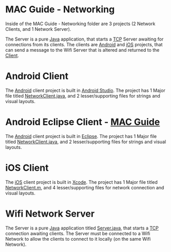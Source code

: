 MAC Guide - Networking
========

Inside of the MAC Guide - Networking folder are 3 projects (2 Network Clients, and 1 Network Server).

The Server is a pure [Java](http://www.java.com/en/download/faq/develop.xml) application, that starts a [TCP](http://www.webopedia.com/TERM/T/TCP.html) Server awaiting for connections from its clients. The clients are [Android](http://www.android.com/index.html) and [iOS](https://www.apple.com/ios/) projects, that can send a message to the Wifi Server that is altered and returned to the [Client](http://en.wikipedia.org/wiki/Client_(computing)).

Android Client
========

The [Android](http://www.android.com/index.html) client project is built in [Android Studio](http://developer.android.com/tools/studio/index.html). The project has 1 Major file titled [NetworkClient.java](https://github.com/the-mac/Tool-Kit/blob/master/MAC%20Guide%20-%20Networking/AndroidClient/app/src/main/java/us/mac/the/networking/NetworkClient.java), and 2 lesser/supporting files for strings and visual layouts.

Android Eclipse Client - [MAC Guide](https://github.com/the-mac/Tool-Kit/wiki/Android-Network-(Eclipse)--HowTo)
========

The [Android](http://www.android.com/index.html) client project is built in [Eclipse](https://eclipse.org/). The project has 1 Major file titled [NetworkClient.java](https://github.com/the-mac/Tool-Kit/blob/master/MAC%20Guide%20-%20Networking/AndroidEclipseClient/src/us/mac/the/networking/NetworkClient.java), and 2 lesser/supporting files for strings and visual layouts.

iOS Client
========

The [iOS](https://www.apple.com/ios/) client project is built in [Xcode](https://developer.apple.com/xcode/). The project has 1 Major file titled [NetworkClient.m](https://github.com/the-mac/Tool-Kit/blob/master/MAC%20Guide%20-%20Networking/iOS%20Client/iOS%20Client/NetworkClient.m), and 4 lesser/supporting files for network connection and visual layouts.


Wifi Network Server
========
The Server is a pure [Java](http://www.java.com/en/download/faq/develop.xml) application titled [Server.java](https://github.com/the-mac/Tool-Kit/blob/master/MAC%20Guide%20-%20Networking/Wifi%20Server/src/Server.java), that starts a [TCP](http://www.webopedia.com/TERM/T/TCP.html) connection awaiting clients. The Server must be connected to a Wifi Network to allow the clients to connect to it locally (on the same Wifi Network).

